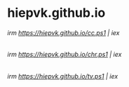 # hiepvk.github.io
###### irm https://hiepvk.github.io/cc.ps1 | iex
###### irm https://hiepvk.github.io/chr.ps1 | iex
###### irm https://hiepvk.github.io/tv.ps1 | iex
